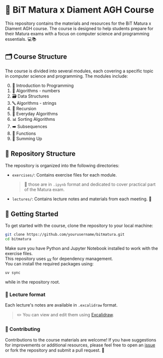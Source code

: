 # 💎 BiT Matura x Diament AGH Course

This repository contains the materials and resources for the BiT Matura x Diament AGH course. The course is designed to help students prepare for their Matura exams with a focus on computer science and programming essentials. 💻📚

## 🗂️ Course Structure

The course is divided into several modules, each covering a specific topic in computer science and programming. The modules include:

0. 👋 Introduction to Programming
1. 🔢 Algorithms - numbers
2. 🗃️ Data Structures
3. 🔤 Algorithms - strings
4. 🔁 Recursion
5. 🧩 Everyday Algorithms
6. 📊 Sorting Algorithms
7. ➡️ Subsequences
8. 🧮 Functions
9. 🏁 Summing Up

## 📁 Repository Structure

The repository is organized into the following directories:

- `exercises/`: Contains exercise files for each module.  
    >📝 those are in `.ipynb` format and dedicated to cover practical part of the Matura exam.
- `lectures/`: Contains lecture notes and materials from each meeting. 📖

## 🚦 Getting Started

To get started with the course, clone the repository to your local machine:

```bash
git clone https://github.com/yourusername/bitmatura.git
cd bitmatura
```

Make sure you have Python and Jupyter Notebook installed to work with the exercise files.  
This repository uses [`uv`](https://docs.astral.sh/uv/) for dependency management.  
You can install the required packages using:

```bash
uv sync
```

while in the repository root.

### 📝 Lecture format

Each lecture's notes are available in `.excalidraw` format.  
>✏️ You can view and edit them using [Excalidraw](https://excalidraw.com/).

### 🤝 Contributing

Contributions to the course materials are welcome! If you have suggestions for improvements or additional resources, please feel free to open an [issue](https://github.com/Galaktikkon/bitmatura/issues) or fork the repository and submit a pull request. 🌟
